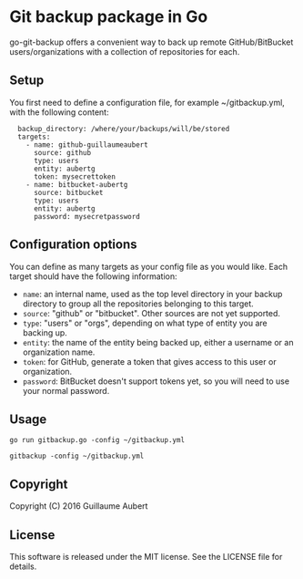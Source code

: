 Git backup package in Go
========================

go-git-backup offers a convenient way to back up remote GitHub/BitBucket
users/organizations with a collection of repositories for each.

Setup
-----

You first need to define a configuration file, for example ~/gitbackup.yml,
with the following content:

```
  backup_directory: /where/your/backups/will/be/stored
  targets:
    - name: github-guillaumeaubert
      source: github
      type: users
      entity: aubertg
      token: mysecrettoken
    - name: bitbucket-aubertg
      source: bitbucket
      type: users
      entity: aubertg
      password: mysecretpassword
```


Configuration options
---------------------

You can define as many targets as your config file as you would like. Each
target should have the following information:

* `name`: an internal name, used as the top level directory in your backup
  directory to group all the repositories belonging to this target.
* `source`: "github" or "bitbucket". Other sources are not yet supported.
* `type`: "users" or "orgs", depending on what type of entity you are backing
  up.
* `entity`: the name of the entity being backed up, either a username or an
  organization name.
* `token`: for GitHub, generate a token that gives access to this user or
  organization.
* `password`: BitBucket doesn't support tokens yet, so you will need to use
  your normal password.


Usage
-----

```
go run gitbackup.go -config ~/gitbackup.yml

gitbackup -config ~/gitbackup.yml
```


Copyright
---------

Copyright (C) 2016 Guillaume Aubert


License
-------

This software is released under the MIT license. See the LICENSE file for
details.
